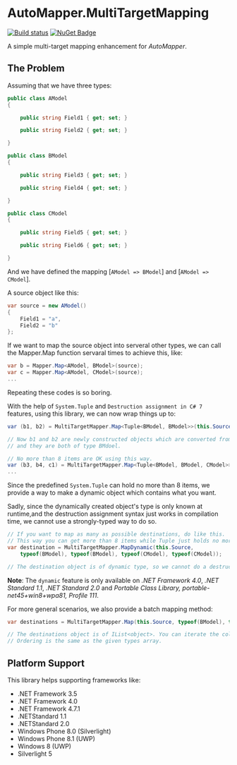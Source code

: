 # AutoMapper.MultiTargetMapping

[![Build status](https://ci.appveyor.com/api/projects/status/tgvc6o5xwqop5dbs?svg=true)](https://ci.appveyor.com/project/LonghronShen/automapper-multitargetmapping)
[![NuGet Badge](https://buildstats.info/nuget/Sprintor.AutoMapper.MultiTargetMapping)](https://www.nuget.org/packages/Sprintor.AutoMapper.MultiTargetMapping/)

A simple multi-target mapping enhancement for *AutoMapper*.

## The Problem

Assuming that we have three types:

```C#
public class AModel
{

    public string Field1 { get; set; }

    public string Field2 { get; set; }

}

public class BModel
{

    public string Field3 { get; set; }

    public string Field4 { get; set; }

}

public class CModel
{

    public string Field5 { get; set; }

    public string Field6 { get; set; }

}
```

And we have defined the mapping [`AModel => BModel`] and [`AModel => CModel`].

A source object like this:

```C#
var source = new AModel()
{
    Field1 = "a",
    Field2 = "b"
};
```

If we want to map the source object into serveral other types, we can call the Mapper.Map function servaral times to achieve this, like:

```C#
var b = Mapper.Map<AModel, BModel>(source);
var c = Mapper.Map<AModel, CModel>(source);
...
```

Repeating these codes is so boring.

With the help of `System.Tuple` and `Destruction assignment in C# 7` features, using this library, we can now wrap things up to:

```C#
var (b1, b2) = MultiTargetMapper.Map<Tuple<BModel, BModel>>(this.Source);

// Now b1 and b2 are newly constructed objects which are converted from the source object using AutoMapper, 
// and they are both of type BMdoel.

// No more than 8 items are OK using this way.
var (b3, b4, c1) = MultiTargetMapper.Map<Tuple<BModel, BModel, CModel>>(this.Source);
...
```

Since the predefined `System.Tuple` can hold no more than 8 items, we provide a way to make a dynamic object which contains what you want.

Sadly, since the dynamically created object's type is only known at runtime,and the destruction assignment syntax just works in compilation time, we cannot use a strongly-typed way to do so.

```C#
// If you want to map as many as possible destinations, do like this.
// This way you can get more than 8 items while Tuple just holds no more than 8 items.
var destination = MultiTargetMapper.MapDynamic(this.Source,
    typeof(BModel), typeof(BModel), typeof(CModel), typeof(CModel));

// The destination object is of dynamic type, so we cannot do a destruction over it to make new variables.
```

**Note**: The `dynamic` feature is only available on *.NET Framework 4.0*, *.NET Standard 1.1*, *.NET Standard 2.0* and *Portable Class Library, portable-net45+win8+wpa81, Profile 111*.

For more general scenarios, we also provide a batch mapping method:

```C#
var destinations = MultiTargetMapper.Map(this.Source, typeof(BModel), typeof(BModel), typeof(CModel), typeof(CModel));

// The destinations object is of IList<object>. You can iterate the collection to fetch each destination object.
// Ordering is the same as the given types array.
```

## Platform Support

This library helps supporting frameworks like:

- .NET Framework 3.5
- .NET Framework 4.0
- .NET Framework 4.7.1
- .NETStandard 1.1
- .NETStandard 2.0
- Windows Phone 8.0 (Silverlight)
- Windows Phone 8.1 (UWP)
- Windows 8 (UWP)
- Silverlight 5
